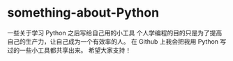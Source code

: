 # something-about-Python
一些关于学习 Python 之后写给自己用的小工具
个人学编程的目的只是为了提高自己的生产力，让自己成为一个有效率的人。
在 Github 上我会把我用 Python 写过的一些小工具都共享出来。
希望大家支持！
